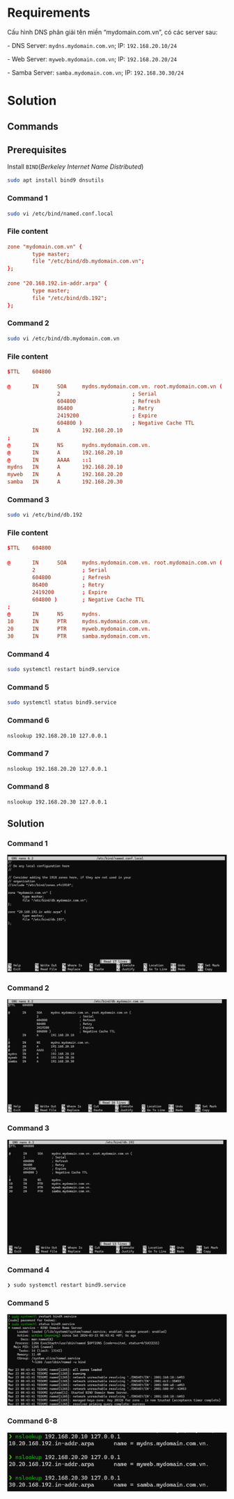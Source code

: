 # Requirements

Cấu hình DNS phân giải tên miền “mydomain.com.vn”, có các server  sau:

\-         DNS Server: `mydns.mydomain.com.vn`; IP: `192.168.20.10/24`

\-         Web Server: `myweb.mydomain.com.vn`; IP: `192.168.20.20/24`

\-         Samba Server: `samba.mydomain.com.vn`; IP: `192.168.30.30/24`

# Solution

## Commands

## Prerequisites

Install `BIND`(*Berkeley Internet Name Distributed*)

```sh
sudo apt install bind9 dnsutils
```

### Command 1

```sh
sudo vi /etc/bind/named.conf.local
```

### File content

```conf
zone "mydomain.com.vn" {
        type master;
        file "/etc/bind/db.mydomain.com.vn";
};

zone "20.168.192.in-addr.arpa" {
        type master;
        file "/etc/bind/db.192";
};
```

### Command 2

```sh
sudo vi /etc/bind/db.mydomain.com.vn
```

### File content

```conf
$TTL    604800

@       IN      SOA     mydns.mydomain.com.vn. root.mydomain.com.vn (
                2                       ; Serial
                604800                  ; Refresh
                86400                   ; Retry
                2419200                 ; Expire
                604800 )                ; Negative Cache TTL
        IN      A       192.168.20.10
;
@       IN      NS      mydns.mydomain.com.vn.
@       IN      A       192.168.20.10
@       IN      AAAA    ::1
mydns   IN      A       192.168.20.10
myweb   IN      A       192.168.20.20
samba   IN      A       192.168.20.30
```

### Command 3

```sh
sudo vi /etc/bind/db.192
```

### File content

```conf
$TTL    604800

@       IN      SOA     mydns.mydomain.com.vn. root.mydomain.com.vn (
        2               ; Serial
        604800          ; Refresh
        86400           ; Retry
        2419200         ; Expire
        604800 )        ; Negative Cache TTL
;
@       IN      NS      mydns.
10      IN      PTR     mydns.mydomain.com.vn.
20      IN      PTR     myweb.mydomain.com.vn.
30      IN      PTR     samba.mydomain.com.vn.
```

### Command 4

```sh
sudo systemctl restart bind9.service
```

### Command 5

```sh
sudo systemctl status bind9.service
```

### Command 6

```sh
nslookup 192.168.20.10 127.0.0.1
```

### Command 7

```sh
nslookup 192.168.20.20 127.0.0.1
```

### Command 8

```sh
nslookup 192.168.20.30 127.0.0.1
```

## Solution

### Command 1

![alt text](assets/image-1.png)

### Command 2

![alt text](assets/image.png)


### Command 3

![alt text](assets/image-2.png)

### Command 4

```sh
❯ sudo systemctl restart bind9.service
```

### Command 5

![alt text](assets/image-3.png)

### Command 6-8

![alt text](assets/image-4.png)